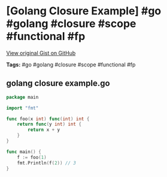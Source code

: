 # [Golang Closure Example] #go #golang #closure #scope #functional #fp

[View original Gist on GitHub](https://gist.github.com/Integralist/7ae8445d3179926be127c11dfe962f95)

**Tags:** #go #golang #closure #scope #functional #fp

## golang closure example.go

```go
package main

import "fmt"

func foo(x int) func(int) int {
	return func(y int) int {
		return x + y
	}
}

func main() {
	f := foo(1)
	fmt.Println(f(2)) // 3
}

```

